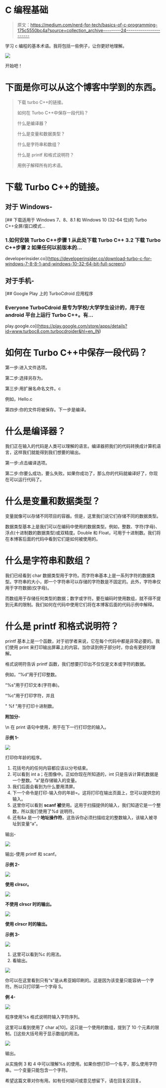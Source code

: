 # C 编程基础

> 原文：<https://medium.com/nerd-for-tech/basics-of-c-programming-175c5550bc4a?source=collection_archive---------24----------------------->

学习 c 编程的基本术语。我将包括一些例子，让你更好地理解。

![](img/0c12f2d267e11d649bd4c859d2efb88d.png)

开始吧！

# 下面是你可以从这个博客中学到的东西。

> 下载 turbo C++的链接。
> 
> 如何在 Turbo C++中保存一段代码？
> 
> 什么是编译器？
> 
> 什么是变量和数据类型？
> 
> 什么是字符串和数组？
> 
> 什么是 printf 和格式说明符？
> 
> 用例子解释所有的术语。

# 下载 Turbo C++的链接。

## 对于 Windows-

[](https://developerinsider.co/download-turbo-c-for-windows-7-8-8-1-and-windows-10-32-64-bit-full-screen/) [## 下载适用于 Windows 7、8、8.1 和 Windows 10 (32-64 位)的 Turbo C++全屏/窗口模式…

### 1.如何安装 Turbo C++步骤 1 从此处下载 Turbo C++ 3.2 下载 Turbo C++步骤 2 如果任何以前版本的…

developerinsider.co](https://developerinsider.co/download-turbo-c-for-windows-7-8-8-1-and-windows-10-32-64-bit-full-screen/) 

## 对于手机-

[](https://play.google.com/store/apps/details?id=www.turboc8.com.turbocdroider&hl=en_IN) [## Google Play 上的 TurboCdroid 应用程序

### Everyone TurboCdroid 是专为学校/大学学生设计的，用于在 android 平台上运行 Turbo C++。有…

play.google.co](https://play.google.com/store/apps/details?id=www.turboc8.com.turbocdroider&hl=en_IN) 

# 如何在 Turbo C++中保存一段代码？

第一步:进入文件选项。

第二步:选择另存为。

第三步:用扩展名命名文件。c

例如，Hello.c

第四步:你的文件将被保存。下一步是编译。

# 什么是编译器？

我们正在输入的代码是人类可以理解的语言。编译器把我们的代码转换成计算机语言，这样我们就能得到我们想要的输出。

第一步:点击编译选项。

第二步:你要么成功，要么失败。如果你成功了，那么你的代码就编译好了，你现在可以运行代码了。

# 什么是变量和数据类型？

变量就像可以存储不同项目的容器。但是，这里我们说它们存储不同的数据类型。

数据类型基本上是我们可以在编码中使用的数据类型。例如，整数、字符(字母)、浮点(十进制数的数据类型)或双精度。Double 和 Float，可用于十进制数。我们将在本博客后面的代码中看到它们是如何被使用的。

# 什么是字符串和数组？

我们已经看到 char 数据类型用于字符。而字符串基本上是一系列字符的数据类型。字符串的大小，即一个字符串可以存储的字符数是不固定的。此外，字符串仅用于字符数据(仅字母)。

而数组用于存储任何类型的数据；数字或字符。要在编码时使用数组，就不得不提到元素的限制。我们如何在代码中使用它们将在本博客后面的代码示例中解释。

# 什么是 printf 和格式说明符？

printf 基本上是一个函数，对于初学者来说，它在每个代码中都是非常必要的。我们使用 print 来打印输出屏幕上的内容。当你读到例子部分时，你会有更好的理解。

格式说明符告诉 printf 函数，我们想要打印出不仅仅是文本或字符的数据。

例如，“%d”用于打印整数。

“%s”用于打印文本(字符串)。

“%c”用于打印字符，并且

" %f "用于打印十进制数。

**附加分-**

\n 在 print 语句中使用，用于在下一行打印您的输入。

**示例 1-**

![](img/d814df976d96e4ceeb8069f8d66b6b0d.png)

打印你年龄的程序。

1.  花括号内的任何内容都应该以分号结束。
2.  可以看到 int a；在图像中。正如你现在所知道的，int 只是告诉计算机数据是一个整数。“a”是存储输入的变量。
3.  我们后面会看到为什么要用清屏。
4.  下一个命令是打印-输入你的年龄=。这将打印在输出页面上，您可以提供您的输入。
5.  这里你可以看到 **scanf 被**使用。这用于扫描提供的输入，我们知道它是一个整数，所以我们使用了%d 说明符。
6.  还有&a 是一个**地址操作符**。这告诉你必须扫描给定的整数输入，该输入被寻址到变量“a”。

输出-

![](img/c5daf20063e97ef4ff9c65c6c15372ea.png)

输出-使用 printf 和 scanf。

**示例 2-**

![](img/37a443da0e5e759de4dbf2ad65147c99.png)

**使用 clrscr。**

![](img/66a99b15751ebbc36996e5ff1ccc86e1.png)

**不使用 clrscr 时的输出。**

![](img/13f8c9379771810e1b14dec9f05819f3.png)

**使用 clrscr 时的输出。**

**示例 3-**

![](img/764aeaafdf8d87c5101c1e524e372e1f.png)

1.  这里可以看到%c 的用法。
2.  看输出。

![](img/9f98b4823c9f3cea80dafea56849dd1f.png)

你可以在这里看到只有“s”是从希亚姆印刷的。这是因为该变量只能容纳一个字符。所以只打印第一个字母 S。

**例 4-**

![](img/96c765b43ed8ab3b9a0661ac84d734b5.png)

程序使用%s 格式说明符输入字符序列。

这里可以看到使用了 char a[10]。这只是一个使用的数组，提到了 10 个元素的限制。[]这些大括号用于显示数组的用法。

![](img/6b2bf7c4b313764da28c16207e788ef1.png)

输出。

从实施例 3 和 4 中可以理解%s 的使用。如果你想打印一个名字，那么使用字符串。一个变量只能包含一个字符。

希望这篇文章对你有用。如有任何疑问或意见想留下，请在回复区回复。